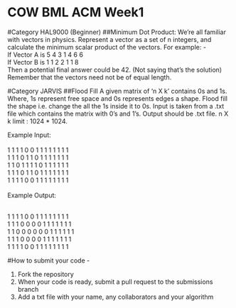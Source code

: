 # COW BML ACM Week1
#Category HAL9000 (Beginner)
##Minimum Dot Product: 
We’re all familiar with vectors in physics. Represent a vector as a set of n integers, and calculate the minimum scalar product of the vectors. For example: -  <br> 
If Vector A is 5 4 3 1 4 6 6 <br> 
If Vector B is 1 1 2 2 1 1 8  <br>
Then a potential final answer could be 42. (Not saying that’s the solution) <br> 
Remember that the vectors need not be of equal length.  <br>

#Category JARVIS 
##Flood Fill
A given matrix of ‘n X k’ contains 0s and 1s. Where, 1s represent free space and 0s represents edges a shape. Flood fill the shape i.e. change the all the 1s inside it to 0s. 
Input is taken from a .txt file which contains the matrix with 0’s and 1’s.  Output should be .txt file.
n X k limit :  1024 * 1024.

Example Input:<br><br>
1 1 1 1 0 0 1 1 1 1 1 1 1 1<br>
1 1 1 0 1 1 0 1 1 1 1 1 1 1<br>
1 1 0 1 1 1 1 0 1 1 1 1 1 1<br>
1 1 1 0 1 1 0 1 1 1 1 1 1 1<br>
1 1 1 1 0 0 1 1 1 1 1 1 1 1<br><br>
Example Output: <br><br>

1 1 1 1 0 0 1 1 1 1 1 1 1 1<br>
1 1 1 0 0 0 0 1 1 1 1 1 1 1<br>
1 1 0 0 0 0 0 0 1 1 1 1 1 1<br>
1 1 1 0 0 0 0 1 1 1 1 1 1 1<br>
1 1 1 1 0 0 1 1 1 1 1 1 1 1<br>

#How to submit your code -
<ol>
<li>Fork the repository
<li>When your code is ready, submit a pull request to the submissions branch
<li>Add a txt file with your name, any collaborators and your algorithm </ol>

